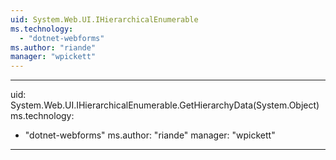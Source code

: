 ```yaml
---
uid: System.Web.UI.IHierarchicalEnumerable
ms.technology: 
  - "dotnet-webforms"
ms.author: "riande"
manager: "wpickett"
---
```


---
uid: System.Web.UI.IHierarchicalEnumerable.GetHierarchyData(System.Object)
ms.technology: 
  - "dotnet-webforms"
ms.author: "riande"
manager: "wpickett"
---
